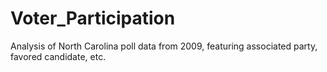 # Voter_Participation
Analysis of North Carolina poll data from 2009, featuring associated party, favored candidate, etc. 
